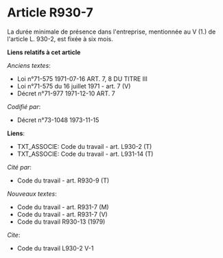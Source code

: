 # Article R930-7

La durée minimale de présence dans l'entreprise, mentionnée au V (1.) de l'article L. 930-2, est fixée à six mois.

**Liens relatifs à cet article**

_Anciens textes_:

  - Loi n°71-575 1971-07-16 ART. 7, 8 DU TITRE III
  - Loi n°71-575 du 16 juillet 1971 - art. 7 (V)
  - Décret n°71-977 1971-12-10 ART. 7

_Codifié par_:

  - Décret n°73-1048 1973-11-15

**Liens**:

  - TXT_ASSOCIE: Code du travail - art. L930-2 (T)
  - TXT_ASSOCIE: Code du travail - art. L931-14 (T)

_Cité par_:

  - Code du travail - art. R930-9 (T)

_Nouveaux textes_:

  - Code du travail - art. R931-7 (M)
  - Code du travail - art. R931-7 (V)
  - Code du travail R930-13 (1979)

_Cite_:

  - Code du travail L930-2 V-1
